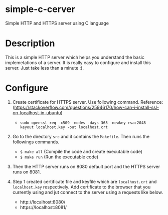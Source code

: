 # simple-c-cerver
Simple HTTP and HTTPS server using C language

# Description
This is a simple HTTP server which helps you understand the basic implemetations of a server. It is really easy to configure and install this server. Just take less than a minute :). 

# Configure
1. Create certificate for HTTPS server. Use following command. Reference: (https://stackoverflow.com/questions/25946170/how-can-i-install-ssl-on-localhost-in-ubuntu)
    - `sudo openssl req -x509 -nodes -days 365 -newkey rsa:2048 -keyout localhost.key -out localhost.crt`

2. Go to the directory `src` and it contains the `Makefile`. Then runs the followings commands.
   - `$ make all`  (Compile the code and create executable code)
   - `$ make run`  (Run the executable code)
3. Then the HTTP server runs on 8080 default port and the HTTPS server runs on 8081.
4. Step 1 created certificate file and keyfile which are `localhost.crt` and `localhost.key` respectively. Add certificate to the browser that you currently using and jut connect to the server using a requests like below.
    - http://localhost:8080/
    - https://localhost:8081/
